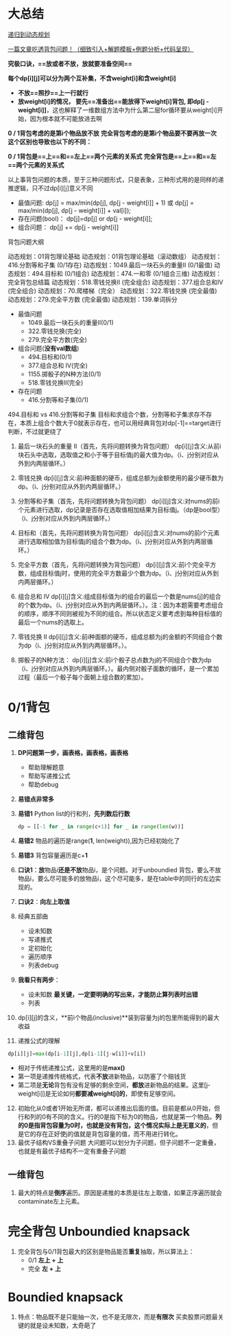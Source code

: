 # 大总结


[递归到动态规划](https://leetcode.cn/problems/combination-sum-iv/solutions/740877/fu-xue-ming-zhu-cong-ji-yi-hua-di-gui-tu-rqwy/)

[一篇文章吃透背包问题！（细致引入+解题模板+例题分析+代码呈现）](https://leetcode.cn/problems/last-stone-weight-ii/solution/yi-pian-wen-zhang-chi-tou-bei-bao-wen-ti-5lfv/)

**究极口诀，==放或者不放，放就要准备空间==**

**每个dp[i][j]可以分为两个互补集，不含weight[i]和含weight[i]**
 + **不放==照抄==上一行就行**
 + **放weight[i]的情况， 要先==准备出==能放得下weight[i]背包, 即dp[j - weight[i]]**，这也解释了一维数组方法中为什么第二层for循环要从weight[i]开始，因为根本就不可能放进去啊

**0 / 1背包考虑的是第i个物品放不放**
**完全背包考虑的是第i个物品要不要再放一次**
**这个区别也导致也以下的不同：**

**0 / 1背包是==上==和==左上==两个元素的关系式**
**完全背包是==上==和==左==两个元素的关系式**

以上事背包问题的本质，至于三种问题形式，只是表象，三种形式用的是同样的递推逻辑，只不过dp[i][j]意义不同
+ 最值问题: 
  dp[j] = max/min(dp[j], dp[j - weight[i]] + 1) 或
  dp[j] = max/min(dp[j], dp[j - weight[i]] + val[i]);
+ 存在问题(bool)：
  dp[j]=dp[j] or dp[j - weight[i]];
+ 组合问题：
  dp[j] += dp[j - weight[i]]





背包问题大纲

动态规划：01背包理论基础
动态规划：01背包理论基础（滚动数组）
动态规划：416.分割等和子集 (0/1存在)
动态规划：1049.最后一块石头的重量II (0/1最值)
动态规划：494.目标和 (0/1组合)
动态规划：474.一和零 (0/1组合三维)
动态规划：完全背包总结篇
动态规划：518.零钱兑换II (完全组合)
动态规划：377.组合总和Ⅳ (完全组合)
动态规划：70.爬楼梯（完全）
动态规划：322.零钱兑换 (完全最值)
动态规划：279.完全平方数 (完全最值)
动态规划：139.单词拆分

+ 最值问题
  + 1049.最后一块石头的重量II(0/1)
  + 322.零钱兑换(完全)
  + 279.完全平方数(完全)
+ 组合问题(**没有val数组**)
  + 494.目标和(0/1)
  + 377.组合总和 Ⅳ(完全)
  + 1155.掷骰子的N种方法(0/1)
  + 518.零钱兑换II(完全)
+ 存在问题
  + 416.分割等和子集(0/1)


494.目标和 vs 416.分割等和子集
目标和求组合个数，分割等和子集求存不存在，本质上组合个数大于0就表示存在，也可以用经典背包对dp[-1]==target进行判断，不过就更绕了

1.    最后一块石头的重量 II（首先，先将问题转换为背包问题）
dp[i][j]含义:从前i块石头中选取，选取值之和小于等于目标值j的最大值为dp。（i、j分别对应从外到内两层循环。）

1.   零钱兑换
dp[i][j]含义:前i种面额的硬币，组成总额为j金额使用的最少硬币数为dp。（i、j分别对应从外到内两层循环。）

1.   分割等和子集（首先，先将问题转换为背包问题）
dp[i][j]含义:对nums的前i个元素进行选取，dp记录是否存在选取值相加结果为目标值j。（dp是bool型）（i、j分别对应从外到内两层循环。）

1.   目标和（首先，先将问题转换为背包问题）
dp[i][j]含义:对nums的前i个元素进行选取相加值为目标值j的组合个数为dp。（i、j分别对应从外到内两层循环。）

1.   完全平方数（首先，先将问题转换为背包问题）
dp[i][j]含义:前i个完全平方数，组成目标值j时，使用的完全平方数最少个数为dp。（i、j分别对应从外到内两层循环。）

1.   组合总和 Ⅳ
dp[i][j]含义:组成目标值为i的组合的最后一个数是nums[j]的组合的个数为dp。（i、j分别对应从外到内两层循环。）。注：因为本题需要考虑组合的顺序，顺序不同则被视为不同的组合。所以状态定义要考虑到每种目标值的最后一个nums的选取上。

1.   零钱兑换 II
dp[i][j]含义:前i种面额的硬币，组成总额为j的金额的不同组合个数为dp（i、j分别对应从外到内两层循环。）。

1.    掷骰子的N种方法：
dp[i][j]含义:前i个骰子总点数为j的不同组合个数为dp（i、j分别对应从外到内两层循环。）。最内侧对骰子面数的循环，是一个累加过程（最后一个骰子每个面朝上组合数的累加）。

# 0/1背包
## 二维背包
1. **DP问题第一步，画表格，画表格，画表格**
   + 帮助理解题意
   + 帮助写递推公式
   + 帮助debug   
2. **易错点非常多**
3. **易错1** Python list的行和列，**先列数后行数**
    ```python
    dp = [[-1 for _ in range(c+1)] for _ in range(len(w))]
    ```
4. **易错2** 物品的遍历是range(**1**, len(weight)),因为已经初始化了
5. **易错3** 背包容量遍历是c+**1**
6. **口诀1**：**放**物品i**还是不放**物品i，是个问题。对于unboundied 背包，要么不放物品i，要么尽可能多的放物品i，这个尽可能多，是在table中的同行的左边实现的。
7. **口诀2**：**向左上取值**
8. 经典五部曲
   + 设未知数
   + 写递推式
   + 定初始化
   + 遍历顺序
   + 列表debug
9. **我看只有两步**：
   + 设未知数 **最关键，一定要明确的写出来，才能防止算列表时出错**
   + 列表 

10. dp[i][j]的含义，**前i个物品(inclusive)**装到容量为j的包里所能得到的最大收益
11. 递推公式的理解
   ```python
   dp[i][j]=max(dp[i-1][j],dp[i-1][j-w[i]]+v[i])
   ```
   + 相对于传统递推公式，这里用的是**max()**
   + 第一项是递推传统格式，代表**不放**进新物品，以防塞了个赔钱货
   + 第二项是**无论**背包有没有足够的剩余空间，**都放**进新物品的结果。这里[j-weight[i]]是无论如何**都要减weight[i]的**，即使有足够空间。
12. 初始化从0或者1开始无所谓，都可以递推出后面的值。目前是都从0开始，但行和列的0有不同的含义。行的0是指下标为0的物品，也就是第一个物品。**列的0是指背包容量为0时，也就是没有背包，这个情况实际上是无意义的**，但是它的存在正好使j的值就是背包容量的值，而不用进行转化。
13. 最优子结构VS重叠子问题
大问题可以划分为子问题，但子问题不一定重叠，也就是有最优子结构不一定有重叠子问题

## 一维背包
1. 最大的特点是**倒序**遍历。原因是递推的本质是往左上取值，如果正序遍历就会contaminate左上元素。

# 完全背包 Unboundied knapsack
1. 完全背包与0/1背包最大的区别是物品能否**重复**抽取，所以算法上：
   + 0/1 **左上 + 上**
   + 完全 **左  + 上**

# Boundied knapsack
1. 特点：物品既不是只能抽一次，也不是无限次，而是**有限次**
买卖股票问题最关键的就是设未知数，太奇葩了